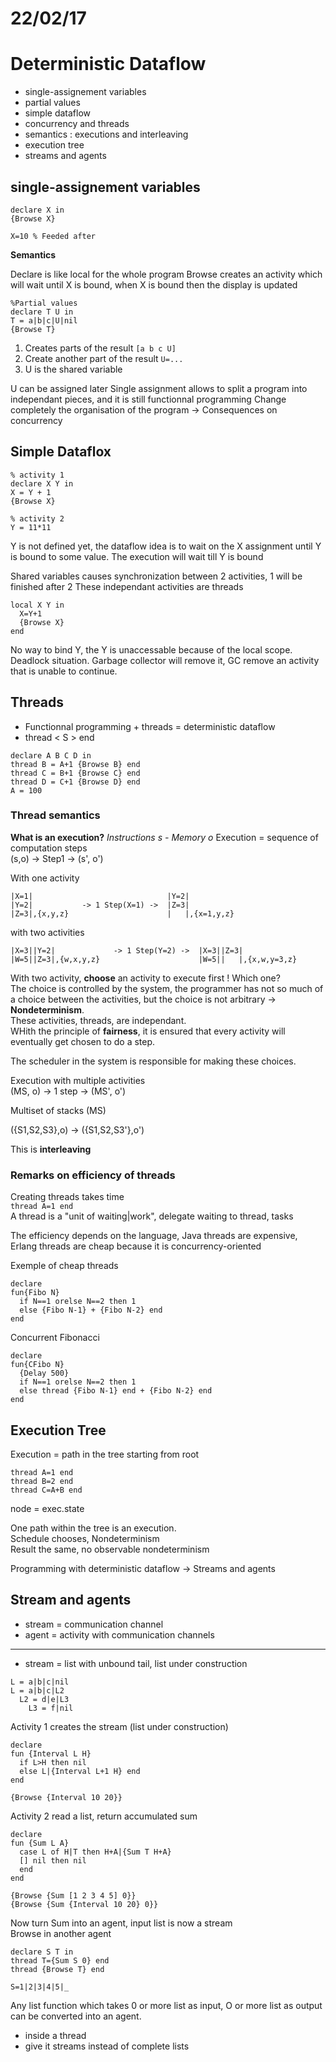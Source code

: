 # 22/02/17

# Deterministic Dataflow

- single-assignement variables
- partial values
- simple dataflow
- concurrency and threads
- semantics : executions and interleaving
- execution tree
- streams and agents

## single-assignement variables

```
declare X in
{Browse X}

X=10 % Feeded after
```

**Semantics**

Declare is like local for the whole program
Browse creates an activity which will wait until X is bound, when X is bound then the display is updated

```
%Partial values
declare T U in
T = a|b|c|U|nil
{Browse T}

```

1. Creates parts of the result ` [a b c U] `
2. Create another part of the result `U=...`
3. U is the shared variable

U can be assigned later
Single assignment allows to split a program into independant pieces, and it is still functionnal programming
Change completely the organisation of the program -> Consequences on concurrency


## Simple Dataflox

```
% activity 1
declare X Y in
X = Y + 1
{Browse X}

% activity 2
Y = 11*11
```

Y is not defined yet, the dataflow idea is to wait on the X assignment until Y is bound to some value.
The execution will wait till Y is bound

Shared variables causes synchronization between 2 activities, 1 will be finished after 2
These independant activities are threads

```
local X Y in
  X=Y+1
  {Browse X}
end
```

No way to bind Y, the Y is unaccessable because of the local scope. Deadlock situation.
Garbage collector will remove it, GC remove an activity that is unable to continue.


## Threads

- Functionnal programming + threads = deterministic dataflow
- thread < S > end

```
declare A B C D in
thread B = A+1 {Browse B} end
thread C = B+1 {Browse C} end
thread D = C+1 {Browse D} end
A = 100
```

### Thread semantics

<!--- SEE p61 --->

**What is an execution?**
*Instructions s - Memory o*
Execution = sequence of computation steps   
(s,o) -> Step1 -> (s', o')   

With one activity   

```
|X=1|                              |Y=2|
|Y=2|           -> 1 Step(X=1) ->  |Z=3|
|Z=3|,{x,y,z}                      |   |,{x=1,y,z}
```

with two activities   

```
|X=3||Y=2|             -> 1 Step(Y=2) ->  |X=3||Z=3|
|W=5||Z=3|,{w,x,y,z}                      |W=5||   |,{x,w,y=3,z}
```

With two activity, **choose** an activity to execute first ! Which one?    
The choice is controlled by the system, the programmer has not so much of a choice between the activities, but the choice is not arbitrary -> **Nondeterminism**.    
These activities, threads, are independant.    
WHith the principle of **fairness**, it is ensured that every activity will eventually get chosen to do a step.    

The scheduler in the system is responsible for making these choices.   


Execution with multiple activities     
(MS, o) -> 1 step -> (MS', o')     

Multiset of stacks (MS)    

({S1,S2,S3},o) -> ({S1,S2,S3'},o')    

This is **interleaving**   

### Remarks on efficiency of threads
Creating threads takes time   
` thread A=1 end `    
A thread is a "unit of waiting|work", delegate waiting to thread, tasks    

The efficiency depends on the language, Java threads are expensive, Erlang threads are cheap because it is concurrency-oriented    

Exemple of cheap threads   

```
declare
fun{Fibo N}
  if N==1 orelse N==2 then 1
  else {Fibo N-1} + {Fibo N-2} end
end
```

Concurrent Fibonacci

```
declare
fun{CFibo N}
  {Delay 500}
  if N==1 orelse N==2 then 1
  else thread {Fibo N-1} end + {Fibo N-2} end
end
```

## Execution Tree

Execution = path in the tree starting from root

```
thread A=1 end
thread B=2 end
thread C=A+B end
```

node = exec.state


One path within the tree is an execution.   
Schedule chooses, Nondeterminism   
Result the same, no observable nondeterminism   


Programming with deterministic dataflow -> Streams and agents

## Stream and agents

- stream = communication channel
- agent = activity with communication channels
------------
- stream = list with unbound tail, list under construction

```
L = a|b|c|nil
L = a|b|c|L2
  L2 = d|e|L3
    L3 = f|nil
```

Activity 1 creates the stream (list under construction)

```
declare
fun {Interval L H}
  if L>H then nil
  else L|{Interval L+1 H} end
end

{Browse {Interval 10 20}}
```

Activity 2 read a list, return accumulated sum

```
declare
fun {Sum L A}
  case L of H|T then H+A|{Sum T H+A}
  [] nil then nil
  end
end

{Browse {Sum [1 2 3 4 5] 0}}
{Browse {Sum {Interval 10 20} 0}}
```

Now turn Sum into an agent, input list is now a stream   
Browse in another agent

```
declare S T in
thread T={Sum S 0} end
thread {Browse T} end

S=1|2|3|4|5|_
```

Any list function which takes 0 or more list as input, O or more list as output can be
converted into an agent.
- inside a thread
- give it streams instead of complete lists
